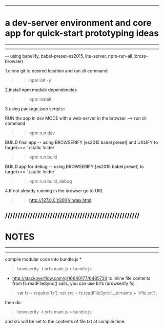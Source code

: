 --------------------
# a dev-server environment and core app for quick-start prototyping ideas
--------------------
--------------------
-- using babelify, babel-preset-es2015, lite-server, npm-run-all (cross-browser)

1.clone git to desired location and run cli command
>> npm init -y

2.install npm module dependencies
>> npm install

3.using package.json scripts::

RUN the app in dev MODE with a web-server in the browser --> run cli command
>> npm run dev

BUILD final app -- using BROWSERIFY [es2015 babel preset] and UGLIFY to target>>> './static folder'
>> npm run build

BUILD app for debug -- using BROWSERIFY [es2015 babel preset] to target>>> './static folder'
>> npm run build_debug

4.If not already running in the browser go to URL
>> http://127.0.0.1:8001/index.html


//////////////////////////////////////////////////////
-------------------
# NOTES
--------------------
--------------------
compile modular code into bundle.js *
>browserify -t brfs main.js > bundle.js

* http://stackoverflow.com/q/16640177/6485720
to inline file contents from fs.readFileSync() calls, you can use brfs (browserify fs)

>var fs = require('fs');
var src = fs.readFileSync(__dirname + '/file.txt');

then do:

>browserify -t brfs main.js > bundle.js

and src will be set to the contents of file.txt at compile time.